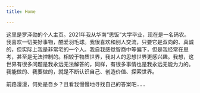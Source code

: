 ```yaml
---
title: Home

---
```


这里是罗泽勋的个人主页。2021年我从华南“思饭”大学毕业，现在是一名码农。我喜欢一切美好事物，酷爱羽毛球。我很喜欢和别人交流，只要它是双向的、真诚的，但实际上我是非常宅的一个人。我自我感觉智商中等偏下，但是我经常在思考，甚至是无法控制的。相较于物质世界，我对人的思想世界更感兴趣。我想，这世界有很多问题是我永远无法解答的，同样，有很多事情也是我永远无能为力的。我能做的、我要做的，就是不断认识自己、创造价值、探索世界。

前路漫漫，何处是吾乡？且看我慢慢地寻找自己的答案吧……